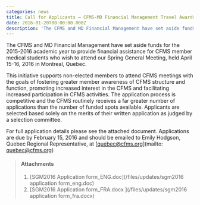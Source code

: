 ```yaml
---
categories: news
title: Call for Applicants – CFMS-MD Financial Management Travel Awards
date: 2016-01-20T00:00:00.000Z
description: 'The CFMS and MD Financial Management have set aside funds for the 2015-2016 academic year to provide financial assistance for CFMS member medical students who wish to attend our Spring General Meeting, held April 15-16, 2016 in Montreal, Quebec.'
---
```



The CFMS and MD Financial Management have set aside funds for the 2015-2016 academic year to provide financial assistance for CFMS member medical students who wish to attend our Spring General Meeting, held April 15-16, 2016 in Montreal, Quebec.

This initiative supports non-elected members to attend CFMS meetings with the goals of fostering greater member awareness of CFMS structure and function, promoting increased interest in the CFMS and facilitating increased participation in CFMS activities. The application process is competitive and the CFMS routinely receives a far greater number of applications than the number of funded spots available. Applicants are selected based solely on the merits of their written application as judged by a selection committee.

For full application details please see the attached document. Applications are due by February 15, 2016 and should be emailed to Emily Hodgson, Quebec Regional Representative, at&nbsp;[quebec@cfms.org](mailto: quebec@cfms.org)

> #### **Attachments**
> 1. [SGM2016 Application form_ENG.doc](/files/updates/sgm2016 application form_eng.doc)
> 2. [SGM2016 Application form_FRA.docx&nbsp;](/files/updates/sgm2016 application form_fra.docx)